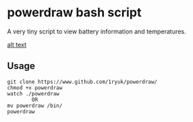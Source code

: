 # powerdraw bash script
A very tiny script to view battery information and temperatures.

[alt text](https://www.github.com/1ryuk/powerdraw/powerdraw.png)

## Usage

```
git clone https://www.github.com/1ryuk/powerdraw/
chmod +x powerdraw
watch ./powerdraw
		OR
mv powerdraw /bin/
powerdraw

```
